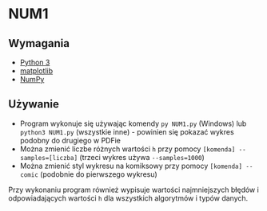 # NUM1

## Wymagania

- [Python 3](https://www.python.org/)
- [matplotlib](https://matplotlib.org/)
- [NumPy](https://numpy.org/)

## Używanie

- Program wykonuje się używając komendy `py NUM1.py` (Windows) lub `python3 NUM1.py` (wszystkie inne) - powinien się pokazać wykres podobny do drugiego w PDFie
- Można zmienić liczbe różnych wartości `h` przy pomocy `[komenda] --samples=[liczba]` (trzeci wykres używa `--samples=1000`)
- Można zmienić styl wykresu na komiksowy przy pomocy `[komenda] --comic` (podobnie do pierwszego wykresu)

Przy wykonaniu program również wypisuje wartości najmniejszych błędów i odpowiadających wartości `h` dla wszystkich algorytmów i typów danych.
